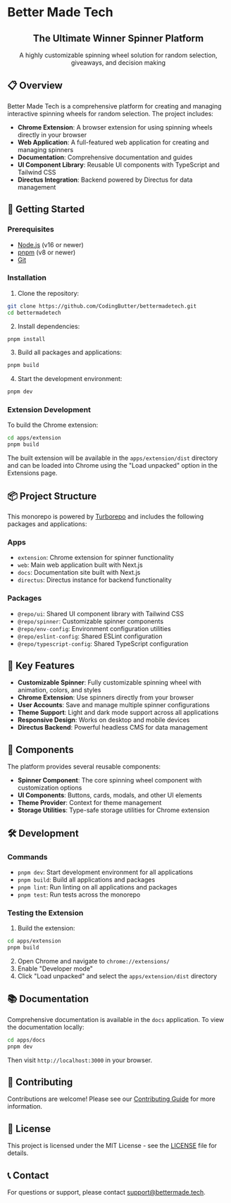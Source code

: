 # Better Made Tech

<div align="center">
  <h2>The Ultimate Winner Spinner Platform</h2>
  <p>A highly customizable spinning wheel solution for random selection, giveaways, and decision making</p>
</div>

## 📋 Overview

Better Made Tech is a comprehensive platform for creating and managing interactive spinning wheels for random selection. The project includes:

- **Chrome Extension**: A browser extension for using spinning wheels directly in your browser
- **Web Application**: A full-featured web application for creating and managing spinners
- **Documentation**: Comprehensive documentation and guides
- **UI Component Library**: Reusable UI components with TypeScript and Tailwind CSS
- **Directus Integration**: Backend powered by Directus for data management

## 🚀 Getting Started

### Prerequisites

- [Node.js](https://nodejs.org/) (v16 or newer)
- [pnpm](https://pnpm.io/) (v8 or newer)
- [Git](https://git-scm.com/)

### Installation

1. Clone the repository:

```bash
git clone https://github.com/CodingButter/bettermadetech.git
cd bettermadetech
```

2. Install dependencies:

```bash
pnpm install
```

3. Build all packages and applications:

```bash
pnpm build
```

4. Start the development environment:

```bash
pnpm dev
```

### Extension Development

To build the Chrome extension:

```bash
cd apps/extension
pnpm build
```

The built extension will be available in the `apps/extension/dist` directory and can be loaded into Chrome using the "Load unpacked" option in the Extensions page.

## 📦 Project Structure

This monorepo is powered by [Turborepo](https://turborepo.com/) and includes the following packages and applications:

### Apps

- `extension`: Chrome extension for spinner functionality
- `web`: Main web application built with Next.js
- `docs`: Documentation site built with Next.js
- `directus`: Directus instance for backend functionality

### Packages

- `@repo/ui`: Shared UI component library with Tailwind CSS
- `@repo/spinner`: Customizable spinner components
- `@repo/env-config`: Environment configuration utilities
- `@repo/eslint-config`: Shared ESLint configuration
- `@repo/typescript-config`: Shared TypeScript configuration

## 🎯 Key Features

- **Customizable Spinner**: Fully customizable spinning wheel with animation, colors, and styles
- **Chrome Extension**: Use spinners directly from your browser
- **User Accounts**: Save and manage multiple spinner configurations
- **Theme Support**: Light and dark mode support across all applications
- **Responsive Design**: Works on desktop and mobile devices
- **Directus Backend**: Powerful headless CMS for data management

## 🧩 Components

The platform provides several reusable components:

- **Spinner Component**: The core spinning wheel component with customization options
- **UI Components**: Buttons, cards, modals, and other UI elements
- **Theme Provider**: Context for theme management
- **Storage Utilities**: Type-safe storage utilities for Chrome extension

## 🛠️ Development

### Commands

- `pnpm dev`: Start development environment for all applications
- `pnpm build`: Build all applications and packages
- `pnpm lint`: Run linting on all applications and packages
- `pnpm test`: Run tests across the monorepo

### Testing the Extension

1. Build the extension:

```bash
cd apps/extension
pnpm build
```

2. Open Chrome and navigate to `chrome://extensions/`
3. Enable "Developer mode"
4. Click "Load unpacked" and select the `apps/extension/dist` directory

## 📚 Documentation

Comprehensive documentation is available in the `docs` application. To view the documentation locally:

```bash
cd apps/docs
pnpm dev
```

Then visit `http://localhost:3000` in your browser.

## 🤝 Contributing

Contributions are welcome! Please see our [Contributing Guide](CONTRIBUTING.md) for more information.

## 📄 License

This project is licensed under the MIT License - see the [LICENSE](LICENSE) file for details.

## 📞 Contact

For questions or support, please contact [support@bettermade.tech](mailto:support@bettermade.tech).